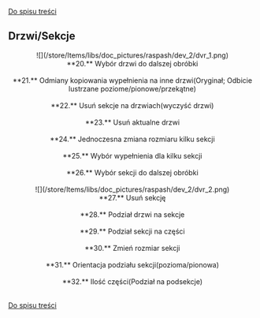 [Do spisu treści](/service/doc/?cid=swinging)
## Drzwi/Sekcje
<center>
![](/store/Items/libs/doc_pictures/raspash/dev_2/dvr_1.png) <br>
**20.** Wybór drzwi do dalszej obróbki <br><br>
**21.** Odmiany kopiowania wypełnienia na inne drzwi(Oryginał; Odbicie lustrzane poziome/pionowe/przekątne) <br><br>
**22.** Usuń sekcje na drzwiach(wyczyść drzwi) <br><br>
**23.** Usuń aktualne drzwi <br><br>
**24.** Jednoczesna zmiana rozmiaru kilku sekcji <br><br>
**25.** Wybór wypełnienia dla kilku sekcji <br><br>
**26.** Wybór sekcji do dalszej obróbki <br><br>
![](/store/Items/libs/doc_pictures/raspash/dev_2/dvr_2.png) <br>
**27.** Usuń sekcję <br><br>
**28.** Podział drzwi na sekcje <br><br>
**29.** Podział sekcji na części <br><br>
**30.** Zmień rozmiar sekcji <br><br>
**31.** Orientacja podziału sekcji(pozioma/pionowa) <br><br>
**32.** Ilość części(Podział na podsekcje) <br><br>
</center>


[Do spisu treści](/service/doc/?cid=swinging)
